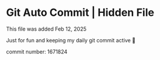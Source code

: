 # Git Auto Commit | Hidden File

This file was added Feb 12, 2025

Just for fun and keeping my daily git commit active 🤪

commit number: 1671824

